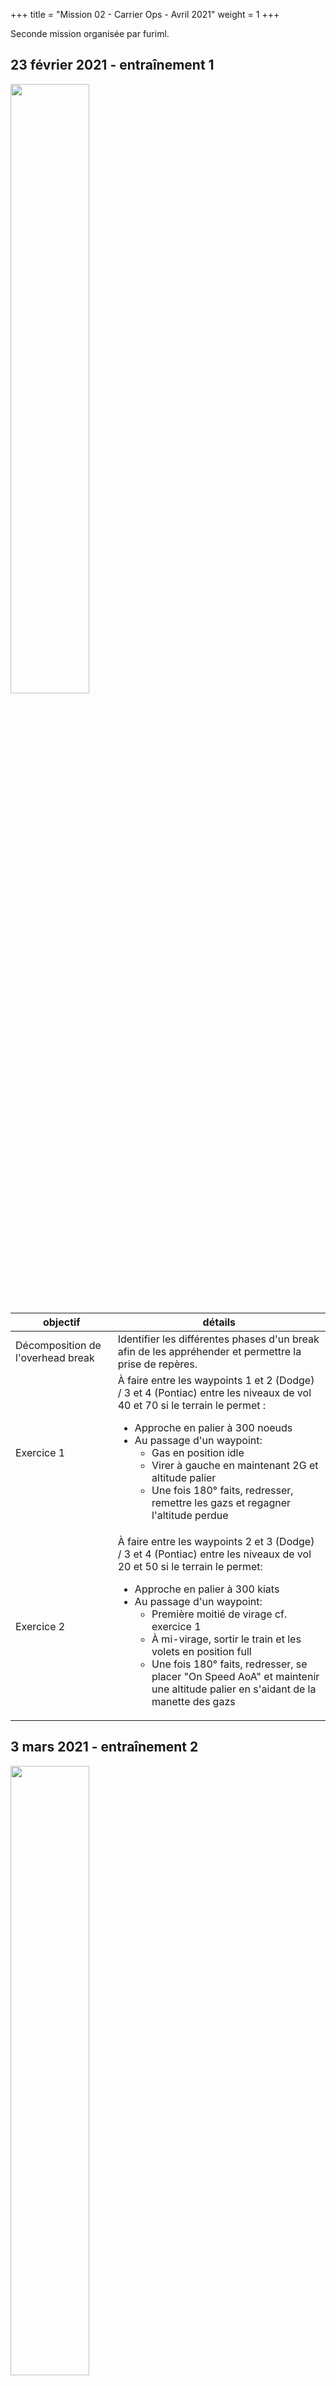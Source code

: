 +++
title = "Mission 02 - Carrier Ops - Avril 2021"
weight = 1
+++

Seconde mission organisée par furiml.

## 23 février 2021 - entraînement 1
<img src=/mission_02/commodore.png width=50% />

objectif                              | détails
------------------------------------- | ----------
Décomposition de l'overhead break     | Identifier les différentes phases d'un break afin de les appréhender et permettre la prise de repères.
Exercice 1                            | À faire entre les waypoints 1 et 2 (Dodge) / 3 et 4 (Pontiac) entre les niveaux de vol 40 et 70 si le terrain le permet :<br/><ul><li>Approche en palier à 300 noeuds<li>Au passage d'un waypoint:<ul><li>Gas en position idle<li>Virer à gauche en maintenant 2G et altitude palier<li>Une fois 180° faits, redresser, remettre les gazs et regagner l'altitude perdue</ul></ul>
Exercice 2                            | À faire entre les waypoints 2 et 3 (Dodge) / 3 et 4 (Pontiac) entre les niveaux de vol 20 et 50 si le terrain le permet:<ul><li>Approche en palier à 300 kiats<li>Au passage d'un waypoint:<ul><li>Première moitié de virage cf. exercice 1<li>À mi-virage, sortir le train et les volets en position full<li>Une fois 180° faits, redresser, se placer "On Speed AoA" et maintenir une altitude palier en s'aidant de la manette des gazs</ul></ul>


## 3 mars 2021 - entraînement 2
<img src=/mission_02/baseturn.png width=50% />

objectif                              | détails
------------------------------------- | ----------
Décomposition de l'overhead break 2   | Pratiquer la vente arrière, le virage de base, l'atterrissage et la phraséologie du break avec l'ATC.
Phraséologie simplifiée               | Après avoir contacté l'ATC et indiqué ses intentions (atterrissage / touch & go), l'(A)vion s'annonce à la (T)our : <br/><ul><li>A: Incirlik, Uzi-1 à 10s du break<li>T: "Uzi-1, Incirlik, break approuvé, rappelez en vent arrière"<li>A: "Uzi-1, break" (puis "Uzi-2, break" et ainsi de suite pour les n avions de la patrouille)<li>A: "Uzi-n, vent arrière, piste 22"<li>T: "Uzi-n, rappelez dernier virage train sorti et verrouillé"<li>Uzi-n collationne<li>A: "Uzi-n, dernier virage, train sorti et verrouillé"<li>T: "Uzi-n, autorisé à vous poser (touch & go) piste 22, vent du 042° pour 5 noeuds, rappelez vitesse maîtrisée (airborne)"<li>A: "Uzi-n vitesse maîtrisée"<li>T: "Uzi-n dégagez fin de piste, passez radio sol"<li>Uzi-n collationne</ul>
Exercice                              | <img src=/mission_02/onspeed_45deg.png width=30% style="float: right; margin: 0 0 0 0;" /><br/>La zone d'exercice se situe dans la proximité immédiate de la base d'Incirlik et de l'Aéroport Anata Sakirpasa en Turquie.<br/><ul><li>Décoller d'un aéroport<li>Se placer de manière à effectuer un atterrissage au break main gauche sur l'autre aéroport<ul><li>Rappel : 350 noeuds, 1500 pieds radar</ul><li>Effectuer le break, se placer on speed AoA en vent arrière et dérouler la check-list. On pourra aussi cager le HUD.<li>Une fois qu'on a dépassé le seuil de fin de piste de 45° :<ul><li>Bank de 30° sur la gauche<li>Viser environ 5° de pente<li>Prendre des repères visuels qu'à partir de la moitié du virage<li>Effectuer les dernières corrections<li>Atterrir normalement / touch & go</ul></ul>


## 9 mars 2021 - entraînement 3
<img src=/mission_02/toolow.png width=50% />
<center><i>Power... Power...</i></center>

objectif                              | détails
------------------------------------- | ----------
Appontage simple (longue finale)      | <img src=/mission_02/carrier_names_nobg.png width=30% style="float: right; margin: 0 0 0 0;"/>Pratique de l'appontage en configuration "ateliers".<br/>Les avions sont placés 20 nautiques derrière le bow du porte avion, il faudra donc rapidement mettre l'avion en configuration d'appontage : <br/><ul><li>Master arm OFF<li>Radar OFF<li>CTM OFF<li>Hook down<li>Gear down<li>Flaps full</ul>
Assistances et LSO                    | Les pilotes disposent de plusieurs aides afin de se placer sur la bonne trajectoire pour apponter : <br/><ul><li>IFLOLS (Improved Fresnel Lens Optical Landing System) :<ul><li>L'IFLOLS est un système situé à babord du navire et qui apporte de l'information sur la pente de l'avion. Il est constitué de deux lignes horizontales vertes, et de "the Ball" :<li>La Ball est un ensemble de lampes colorées situé entre les lignes vertes. Si la Ball est au dessus des lignes vertes, l'avion est au dessus de la pente idéale. Si la Ball est en dessous des lignes vertes, l'avion est en dessous de la pente idéale. Les deux lampes les plus basses sont rouges, ce qui signifie que l'avion est dangeureusement bas.<li>Cut lights, Waveoff lights (non implémenté).<li>L'IFLOLS est dynamiquement stabilisé pour compenser le tangage du navire.<li>Sur DCS, un overlay s'affiche pour assister le pilote lors de la pente finale.</ul><li>LRLLS (Long Range Laser Lineup System) :<ul><li>Le LRLLS est un laser multicolore de faible intensité installé à la proue du navire dont la fonction est d'indiquer aux pilotes leur aligner horizontal avec la piste avec un code couleur :<ul><li>Ambre fixe : 0,5° autour de l'axe<li>Vert fixe : 0,5° à 0,7° à droite de l'axe<li>Vert intermittent lent : 0,75° à 4° à droite de l'axe<li>Vert intermittent rapide : 4° à 6° à droite de l'axe<li>Rouge fixe : 0,5° 0,75° à gauche de l'axe<li>Rouge intermittent lent : 0,75° à 4° à gauche de l'axe<li>Rouge intermittent rapide : 4° à 6° à gauche de l'axe</ul><li>Le LRLLS est visible jusqu'à 10 nautiques la nuit.</ul><li><img src=/mission_02/navylso.jpeg width=30% style="float: right; margin: 0 0 0 0;">LSO (Landing Signal Officer)<ul><li>Le LSO est un pilote expérimenté en appontage qui donne à la radio des instructions au pilote en cours d'approche pour corriger sa pente ou son alignement<li>Il contrôle les cut lights et waveoff lights de l'IFLOLS ainsi que quelques lumières sur le pont<li>Suite à l'appontage, le LSO doit attribuer une note au pilote selon ses performances</ul></ul>

## 16 mars 2021 - entraînement 4
<img src=/mission_02/yellowdog.png width=50% />

objectif                              | détails
------------------------------------- | ----------
Catapultage                           | Découverte commentée du catapultage : interaction avec le personnel de pont, placement, préparation de l'appareil, limites de poids...
CASE 1                                | Procédure CASE 1 réaliste décomposée en 4 phases :<br/><ul><li>Phase d'approche (> 50nm), premier contact radio avec l'approche<li>Phase contact visuel (< 10nm), passage radio avec la tour et intégration au marshall<li><img src=/mission_02/marshall_case1_nobg.png width=30% style="float: right; margin: 0 0 0 0"/>Phase marshall :<ul><li>Le marshall est une file d'attente circulaire main gauche située à la tangeante babord du navire, et comporte 4 points d'intéret.<li>Le marshall a un diamètre maximal de 5 nautiques et les avions doivent y respecter une vitesse (250 kiats) et des altitudes précises :<ul><li>La tête de file vole à 2000 pieds radar<li>Les suivants volent à des incréments de 1000 pieds au dessus de la tête de file</ul><li>Le gain d'altitude s'effectue entre les points 1 et 3 (dans le sens de la marche du navire) ; la perte d'altitude entre les points 3 et 1 (dans le sens opposé à la marche du navire).</ul><li>Phase Charlie : (le signal Charlie signifie que le pilote est autorisé à entrer en phase de break)<ul><li>En restant dans le marshall, la tête de file qui reçoit le signal Charlie se rend au point 3<li>Il prolonge dans la direction tangeante au marshall. Il fera demi tour un peu plus loin en adaptant ses paramètres de vol pour se retrouver à 3 nautiques de la proue du navire, 800 pieds radar et 350 kiats<li>Il réalise ensuite un overhead break main gauche. Il veillera à se placer à 600 pieds radar en vente arrière.</ul></ul>À noter que le pilote descend son crochet dès qu'il le souhaite, ce dernier n'ayant pas d'effet sur les paramètres de vol.<br/>2 signaux spéciaux :<ul><li>Waveoff : prononcé par le LSO lorsque l'avion s'apprête à apponter lorsque la piste n'est pas dégagée, ou que l'avion se trouve dangereusement hors des paramètres d'appontage voire que ce dernier a déjà raté les brins (bolter).<ul><li>Maintenir l'avion en configuration d'appontage, augmenter la poussée pour remonter à 500 pieds, tourner légèrement à droite pour s'aligner sur le BRC tout en observant le landing pattern. Lorsqu'un espace suffisant s'y trouve, monter à 600 pieds, tourner de 180° main gauche et s'insérer en vente arrière.</ul><li>Spin-it : Prononcé par la tour lorsque le landing pattern est plein, mais que l'avion a tout de même reçu le signal charlie.<ul><li>L'avion doit regagner et conserver l'altitude de 1200 pieds radar, conserver la vitesse de 350 kiats, et voler un virage circulaire main gauche de 5 nautiques jusqu'au point 3 du marshall.<li>Il s'agit en fait d'une place "de secours" dans le marshall, ou l'on conserve son signal Charlie.</ul></ul>
Phraséologie                          | Dans un CASE 1, les avions ne sont pas identifiés par leur callsign mais par leur immatriculation. Celle-ci figure sur l'empennage et le nez des appareils. Ici, 025 pour exemple. Le porte avion porte le callsign Shamrock.<img src=/mission_02/lsophone.jpeg width=30% style="float: right; margin: 50 0 0 0"/><ul><li>Phase d'approche :<ul><li>A(vion) : Shamrock, 025, en approche dans vos 191° pour 56 nautiques. En patrouille avec 026 et 027, pétrole 6.2<br/><dd><i>On annonce le pétrole le plus bas du vol, en milliers de galons.</i></dd><li>Ap(proche) : 025, visibilité excellente. Quelques nuage épars à 12000 pieds. QNH 29.93, case 1, BRC prévu 091. Avisez en vue à 10</ul><li>Phase de contact visuel :<ul><li>A : Shamrock, 025, en vue à 10<li>Ap : 025, actualisez statut et passez avec la tour<li>A : 025, 5.7</ul><li>Phase de marshall :<ul><li>A : Tour, 025, overhead angels 5, en patrouille avec 026 et 027. Pétrole 5.5<br/><dd><i>Overhead signifie point n°1, mais on peut rejoindre le marshall depuis la direction que l'on préfère, tant qu'elle est tangeante au marshall.</i></dd><li>T(our) : Tour, reçu. BRC 091, signal Charlie</ul><li>Phase Charlie, communication interactive avec le LSO.</ul>

## 23 mars 2021 - entraînement 5

## 30 mars 2021 - entraînement 6

## 6 avril 2021 - mission

## 13 avril 2021 - debrief
